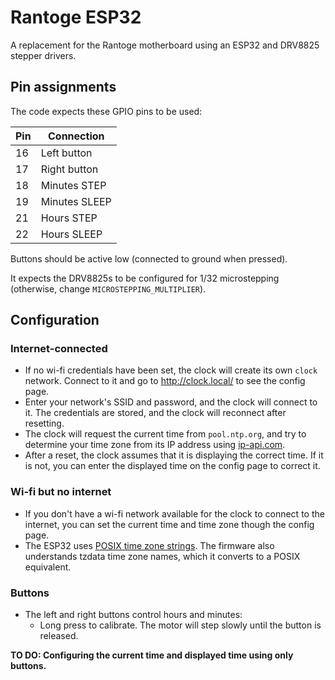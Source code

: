 # Rantoge ESP32 

A replacement for the Rantoge motherboard using an ESP32 and DRV8825 stepper drivers.

## Pin assignments

The code expects these GPIO pins to be used:

| Pin| Connection |
| --- | --- |
| 16 | Left button  |
| 17 | Right button |
| 18 | Minutes STEP |
| 19 | Minutes SLEEP |
| 21 | Hours STEP |
| 22 | Hours SLEEP |

Buttons should be active low (connected to ground when pressed).

It expects the DRV8825s to be configured for 1/32 microstepping (otherwise, change `MICROSTEPPING_MULTIPLIER`).

## Configuration

### Internet-connected
- If no wi-fi credentials have been set, the clock will create its own `clock` network. Connect to it and go to http://clock.local/ to see the config page.
- Enter your network's SSID and password, and the clock will connect to it. The credentials are stored, and the clock will reconnect after resetting.
- The clock will request the current time from `pool.ntp.org`, and try to determine your time zone from its IP address using [ip-api.com](https://ip-api.com/).
- After a reset, the clock assumes that it is displaying the correct time. If it is not, you can enter the displayed time on the config page to correct it.

### Wi-fi but no internet
- If you don't have a wi-fi network available for the clock to connect to the internet, you can set the current time and time zone though the config page.
- The ESP32 uses [POSIX time zone strings](https://github.com/nayarsystems/posix_tz_db/blob/master/zones.csv). The firmware also understands tzdata time zone names, which it converts to a POSIX equivalent. 

### Buttons
- The left and right buttons control hours and minutes:
	- Long press to calibrate. The motor will step slowly until the button is released.

**TO DO: Configuring the current time and displayed time using only buttons.**